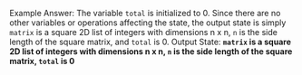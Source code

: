 Example Answer: 
The variable `total` is initialized to 0. Since there are no other variables or operations affecting the state, the output state is simply `matrix` is a square 2D list of integers with dimensions n x n, `n` is the side length of the square matrix, and `total` is 0.
Output State: **`matrix` is a square 2D list of integers with dimensions n x n, `n` is the side length of the square matrix, `total` is 0**